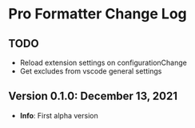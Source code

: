 # Pro Formatter Change Log

## TODO

- Reload extension settings on configurationChange
- Get excludes from vscode general settings

## Version 0.1.0: December 13, 2021

- **Info**: First alpha version
